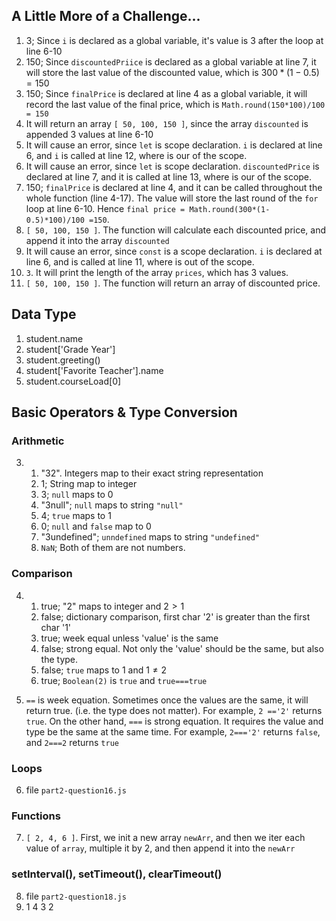 ## A Little More of a Challenge...

1. 3; Since `i` is declared as a global variable, it's value is 3 after the loop at line 6-10
2. 150; Since `discountedPriice` is declared as a global variable at line 7, it will store the last value of the
   discounted value, which is $300*(1-0.5)=150$
3. 150; Since `finalPrice` is declared at line 4 as a global variable, it will record the last value of the final price,
   which is `Math.round(150*100)/100 = 150`
4. It will return an array `[ 50, 100, 150 ]`, since the array `discounted` is appended 3 values at line 6-10
5. It will cause an error, since `let` is scope declaration. `i` is declared at line 6, and `i` is called at line 12,
   where is our of the scope.
6. It will cause an error, since `let` is scope declaration. `discountedPrice` is declared at line 7, and it is called
   at line 13, where is our of the scope.
7. 150; `finalPrice` is declared at line 4, and it can be called throughout the whole function (line 4-17). The value
   will store the last round of the `for` loop at line 6-10. Hence `final price = Math.round(300*(1-0.5)*100)/100 =150`.
8. `[ 50, 100, 150 ]`. The function will calculate each discounted price, and append it into the array `discounted`
9. It will cause an error, since `const` is a scope declaration. `i` is declared at line 6, and is called at line 11,
   where is out of the scope.
10. `3`. It will print the length of the array `prices`, which has 3 values.
11. `[ 50, 100, 150 ]`. The function will return an array of discounted price.

## Data Type

1. student.name
2. student['Grade Year']
3. student.greeting()
4. student['Favorite Teacher'].name
5. student.courseLoad[0]

## Basic Operators & Type Conversion

### Arithmetic

3.
    1. "32". Integers map to their exact string representation
    2. 1; String map to integer
    3. 3; `null` maps to 0
    4. "3null"; `null` maps to string `"null"`
    5. 4; `true` maps to 1
    6. 0; `null` and `false` map to 0
    7. "3undefined"; `unndefined` maps to string `"undefined"`
    8. `NaN`; Both of them are not numbers.

### Comparison

4.
    1. true; "2" maps to integer and $2>1$
    2. false; dictionary comparison, first char '2' is greater than the first char '1'
    3. true; week equal unless 'value' is the same
    4. false; strong equal. Not only the 'value' should be the same, but also the type.
    5. false; `true` maps to 1 and $1\neq 2$
    6. true; `Boolean(2)` is `true` and `true===true`

5. `==` is week equation. Sometimes once the values are the same, it will return true. (i.e. the type does not matter).
   For example, `2 =='2'` returns `true`. On the other hand, `===` is strong equation. It requires the value and type be
   the same at the same time. For example, `2==='2'` returns `false`, and `2===2` returns `true`

### Loops

6. file `part2-question16.js`

### Functions

7. `[ 2, 4, 6 ]`. First, we init a new array `newArr`, and then we iter each value of `array`, multiple it by 2, and
   then append it into the `newArr`

### setInterval(), setTimeout(), clearTimeout()

8. file `part2-question18.js`
9. 1 4 3 2
